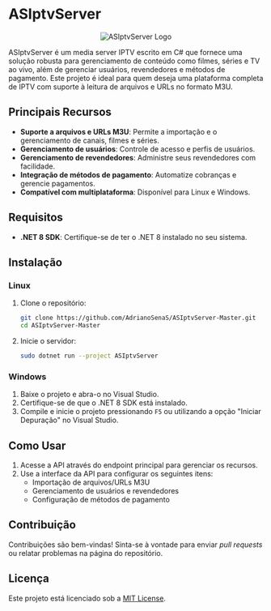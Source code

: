 # ASIptvServer
<p align="center">
<img src="https://github-production-user-asset-6210df.s3.amazonaws.com/61697830/395658951-90de0f84-d689-450f-8b42-3b565a6ebce5.png?X-Amz-Algorithm=AWS4-HMAC-SHA256&X-Amz-Credential=AKIAVCODYLSA53PQK4ZA%2F20241213%2Fus-east-1%2Fs3%2Faws4_request&X-Amz-Date=20241213T181814Z&X-Amz-Expires=300&X-Amz-Signature=fe9702376e944cd015b28570e8056042d0c2fa7f64e38e725fdacf67bdc539de&X-Amz-SignedHeaders=host" alt="ASIptvServer Logo" />
</p>

ASIptvServer é um media server IPTV escrito em C# que fornece uma solução robusta para gerenciamento de conteúdo como filmes, séries e TV ao vivo, além de gerenciar usuários, revendedores e métodos de pagamento. Este projeto é ideal para quem deseja uma plataforma completa de IPTV com suporte à leitura de arquivos e URLs no formato M3U.

## Principais Recursos

- **Suporte a arquivos e URLs M3U**: Permite a importação e o gerenciamento de canais, filmes e séries.
- **Gerenciamento de usuários**: Controle de acesso e perfis de usuários.
- **Gerenciamento de revendedores**: Administre seus revendedores com facilidade.
- **Integração de métodos de pagamento**: Automatize cobranças e gerencie pagamentos.
- **Compatível com multiplataforma**: Disponível para Linux e Windows.

## Requisitos

- **.NET 8 SDK**: Certifique-se de ter o .NET 8 instalado no seu sistema.

## Instalação

### Linux
1. Clone o repositório:
   ```bash
   git clone https://github.com/AdrianoSenaS/ASIptvServer-Master.git
   cd ASIptvServer-Master
   ```

2. Inicie o servidor:
   ```bash
   sudo dotnet run --project ASIptvServer
   ```

### Windows
1. Baixe o projeto e abra-o no Visual Studio.
2. Certifique-se de que o .NET 8 SDK está instalado.
3. Compile e inicie o projeto pressionando `F5` ou utilizando a opção "Iniciar Depuração" no Visual Studio.

## Como Usar
1. Acesse a API através do endpoint principal para gerenciar os recursos.
2. Use a interface da API para configurar os seguintes itens:
   - Importação de arquivos/URLs M3U
   - Gerenciamento de usuários e revendedores
   - Configuração de métodos de pagamento

## Contribuição
Contribuições são bem-vindas! Sinta-se à vontade para enviar *pull requests* ou relatar problemas na página do repositório.

## Licença
Este projeto está licenciado sob a [MIT License](LICENSE).

